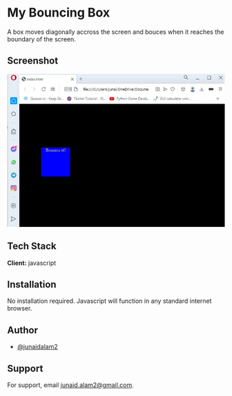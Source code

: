 
# My Bouncing Box
A box moves diagonally accross the screen and bouces when it reaches the boundary of the screen. 



## Screenshot

![Screenshot](https://github.com/junaidalam2/MyBouncingBox/blob/main/screenshot.jpg?raw=true "Screenshot+Here")


## Tech Stack

**Client:** javascript


## Installation
No installation required. Javascript will function in any standard internet browser.
## Author

- [@junaidalam2](https://github.com/junaidalam2)


## Support

For support, email junaid.alam2@gmail.com.

